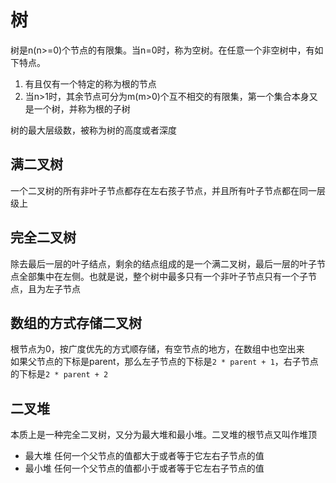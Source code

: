 # 树

树是n(n>=0)个节点的有限集。当n=0时，称为空树。在任意一个非空树中，有如下特点。
1. 有且仅有一个特定的称为根的节点
2. 当n>1时，其余节点可分为m(m>0)个互不相交的有限集，第一个集合本身又是一个树，并称为根的子树

树的最大层级数，被称为树的高度或者深度


## 满二叉树
一个二叉树的所有非叶子节点都存在左右孩子节点，并且所有叶子节点都在同一层级上

## 完全二叉树
除去最后一层的叶子结点，剩余的结点组成的是一个满二叉树，最后一层的叶子节点全部集中在左侧。也就是说，整个树中最多只有一个非叶子节点只有一个子节点，且为左子节点


## 数组的方式存储二叉树
根节点为0，按广度优先的方式顺存储，有空节点的地方，在数组中也空出来  
如果父节点的下标是parent，那么左子节点的下标是`2 * parent + 1`，右子节点的下标是`2 * parent + 2`


## 二叉堆
本质上是一种完全二叉树，又分为最大堆和最小堆。二叉堆的根节点又叫作堆顶

- 最大堆
    任何一个父节点的值都大于或者等于它左右子节点的值
- 最小堆
    任何一个父节点的值都小于或者等于它左右子节点的值
